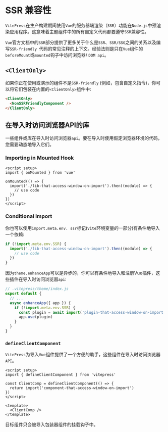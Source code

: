 # SSR 兼容性

`VitePress`在生产构建期间使用`Vue`的服务器端渲染（`SSR`）功能在`Node.js`中预渲染应用程序。这意味着主题组件中的所有自定义代码都要遵守`SSR`兼容性。

`Vue`官方文档中的`SSR`部分提供了更多关于什么是`SSR`、`SSR/SSG`之间的关系以及编写`SSR-friendly `代码的常见注释的上下文。经验法则是只在`Vue`组件的`beforeMount`或`mounted`钩子中访问浏览器/ `DOM api`。

## `<ClientOnly>`

如果你正在使用或演示的组件不是`SSR-friendly` (例如，包含自定义指令)，你可以将它们包装在内置的`<ClientOnly>`组件中:

```md
<ClientOnly>
  <NonSSRFriendlyComponent />
</ClientOnly>
```

## 在导入时访问浏览器API的库

一些组件或库在导入时访问浏览器`api`。要在导入时使用假定浏览器环境的代码，您需要动态地导入它们。

### Importing in Mounted Hook 

```vue
<script setup>
import { onMounted } from 'vue'

onMounted(() => {
  import('./lib-that-access-window-on-import').then((module) => {
    // use code
  })
})
</script>
```

### Conditional Import 

你也可以使用`import.meta.env. ssr`标记(`Vite`环境变量的一部分)有条件地导入一个依赖:

```js
if (!import.meta.env.SSR) {
  import('./lib-that-access-window-on-import').then((module) => {
    // use code
  })
}
```

因为`theme.enhanceApp`可以是异步的，你可以有条件地导入和注册Vue插件，这些插件在导入时访问浏览器`api`:

```js
// .vitepress/theme/index.js
export default {
  // ...
  async enhanceApp({ app }) {
    if (!import.meta.env.SSR) {
      const plugin = await import('plugin-that-access-window-on-import')
      app.use(plugin)
    }
  }
}
```

### `defineClientComponent`

`VitePress`为导入`Vue`组件提供了一个方便的助手，这些组件在导入时访问浏览器`API`。

```vue
<script setup>
import { defineClientComponent } from 'vitepress'

const ClientComp = defineClientComponent(() => {
  return import('component-that-access-window-on-import')
})
</script>

<template>
  <ClientComp />
</template>
```

目标组件只会被导入包装器组件的挂载钩子中。